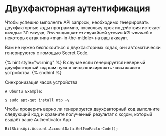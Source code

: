 # Двухфакторная аутентификация

Чтобы успешно выполнять API запросы, необходимо генерировать двухфакторные коды программно, поскольку срок их действия истекает каждые 30 секунд. Это защищает от случайной утечки API-ключей и некоторых атак типа «man-in-the-middle» на ваш аккаунт.

Вам не нужно беспокоиться о двухфакторных кодах, они автоматически генерируются с помощью Secret Code.

{% hint style="warning" %}
В случае если генерируется неверный двухфакторный код вам нужно синхронизировать часы вашего устройства.
{% endhint %}

Синхронизация часов устройства

```text
# Ubuntu Example:

$ sudo apt-get install ntp -y
```

Чтобы проверить верно ли генерируется двухфакторный код выполните следующий код, и сравните полученный результат с кодом, который выдаёт ваше Authenticator App

```text
BitSkinsApi.Account.AccountData.GetTwoFactorCode();
```

